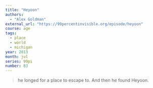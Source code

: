 ```yaml
---
title: "Heyoon"
authors:
  - "Alex Goldman"
external_url: "https://99percentinvisible.org/episode/heyoon"
course: age
tags:
  - place
  - world
  - michigan
year: 2013
month: jul
series: 99pi
number: 83
---
```


> he longed for a place to escape to. And then he found Heyoon.
